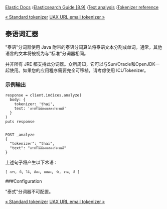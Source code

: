 

[Elastic Docs](/guide/) ›[Elasticsearch Guide [8.9]](index.md) ›[Text
analysis](analysis.md) ›[Tokenizer reference](analysis-tokenizers.md)

[« Standard tokenizer](analysis-standard-tokenizer.md) [UAX URL email
tokenizer »](analysis-uaxurlemail-tokenizer.md)

## 泰语词汇器

"泰语"分词器使用 Java 附带的泰语分词算法将泰语文本分割成单词。通常，其他语言的文本将被视为与"标准"分词器相同。

并非所有 JRE 都支持此分词器。众所周知，它可以与Sun/Oracle和OpenJDK一起使用。如果您的应用程序需要完全可移植，请考虑使用 ICUTokenizer。

### 示例输出

    
    
    response = client.indices.analyze(
      body: {
        tokenizer: 'thai',
        text: 'การที่ได้ต้องแสดงว่างานดี'
      }
    )
    puts response
    
    
    POST _analyze
    {
      "tokenizer": "thai",
      "text": "การที่ได้ต้องแสดงว่างานดี"
    }

上述句子将产生以下术语：

    
    
    [ การ, ที่, ได้, ต้อง, แสดง, ว่า, งาน, ดี ]

###Configuration

"泰式"分词器不可配置。

[« Standard tokenizer](analysis-standard-tokenizer.md) [UAX URL email
tokenizer »](analysis-uaxurlemail-tokenizer.md)
